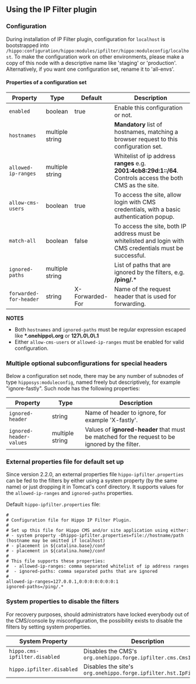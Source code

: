 <!--
  Copyright 2017-2019 BloomReach Inc. (http://www.bloomreach.com)

  Licensed under the Apache License, Version 2.0 (the "License");
  you may not use this file except in compliance with the License.
  You may obtain a copy of the License at

   http://www.apache.org/licenses/LICENSE-2.0

  Unless required by applicable law or agreed to in writing, software
  distributed under the License is distributed on an "AS IS" BASIS,
  WITHOUT WARRANTIES OR CONDITIONS OF ANY KIND, either express or implied.
  See the License for the specific language governing permissions and
  limitations under the License.
  -->
## Using the IP Filter plugin

### Configuration

During installation of IP Filter plugin, configuration for `localhost` is bootstrapped into 
`/hippo:configuration/hippo:modules/ipfilter/hippo:moduleconfig/localhost`. To make the configuration work on other 
environments, please make a copy of this node with a descriptive name like 'staging' or 'production'. Alternatively, 
if you want one configuration set, rename it to 'all-envs'.

#### Properties of a configuration set 

|Property               | Type            | Default         | Description 
|------------------------|-----------------|-----------------|------------- 
|`enabled`              | boolean         | true            | Enable this configuration or not.
|`hostnames`            | multiple string |                 | **Mandatory** list of hostnames, matching a browser request to this configuration set.   
|`allowed-ip-ranges`    | multiple string |                 | Whitelist of ip address **ranges** e.g. **2001:4cb8:29d:1::/64**. Controls access the both CMS as the site.  
|`allow-cms-users`      | boolean         | true            | To access the site, allow login with CMS credentials, with a basic authentication popup.
|`match-all`            | boolean         | false           | To access the site, both IP address must be whitelisted and login with CMS credentials must be successful. 
|`ignored-paths`        | multiple string |                 | List of paths that are ignored by the filters, e.g. **/ping/.*** 
|`forwarded-for-header` | string          | X-Forwarded-For | Name of the request header that is used for forwarding.

**NOTES** 
- Both `hostnames` and `ignored-paths` must be regular expression escaped like  **\*.onehippo\\.org** or **127\\.0\\.0\\.1**
- Either `allow-cms-users` or `allowed-ip-ranges` must be enabled for valid configuration.
 
### Multiple optional subconfigurations for special headers  

Below a configuration set node, there may be any number of subnodes of type `hipposys:moduleconfig`, named freely 
but descriptively, for example "ignore-fastly". Such node has the following properties:
 
|Property                  | Type            | Description 
|---------------------------|-----------------|------------ 
|`ignored-header`        | string          | Name of header to ignore, for example 'X-fastly'.
|`ignored-header-values` | multiple string | Values of **ignored-header** that must be matched for the request to be ignored by the filter.

### External properties file for default set up

Since version 2.2.0, an external properties file `hippo-ipfilter.properties` can be fed to the filters by either using a 
system property (by the same name) or just dropping it in Tomcat's conf directory. It supports values for the 
`allowed-ip-ranges` and `ignored-paths` properties.

Default `hippo-ipfilter.properties` file:

```properties
#
# Configuration file for Hippo IP Filter Plugin.
#
# Set up this file for Hippo CMS and/or site application using either:
# - system property -Dhippo-ipfilter.properties=file://hostname/path (hostname may be omitted if localhost)
# - placement in ${catalina.base}/conf
# - placement in ${catalina.home}/conf
#
# This file supports these properties:
#  - allowed-ip-ranges: comma separated whitelist of ip address ranges
#  - ignored-paths: comma separated paths that are ignored
#
allowed-ip-ranges=127.0.0.1,0:0:0:0:0:0:0:1
ignored-paths=/ping/.*
```

### System properties to disable the filters

For recovery purposes, should administrators have locked everybody out of the CMS/console by misconfiguration, the 
possibility exists to disable the filters by setting system properties.
 
|System Property               | Description
|-------------------------------|------------
|`hippo.cms-ipfilter.disabled` | Disables the CMS's `org.onehippo.forge.ipfilter.cms.CmsIpFilter` 
|`hippo.ipfilter.disabled`     | Disables the site's `org.onehippo.forge.ipfilter.hst.IpFilter`